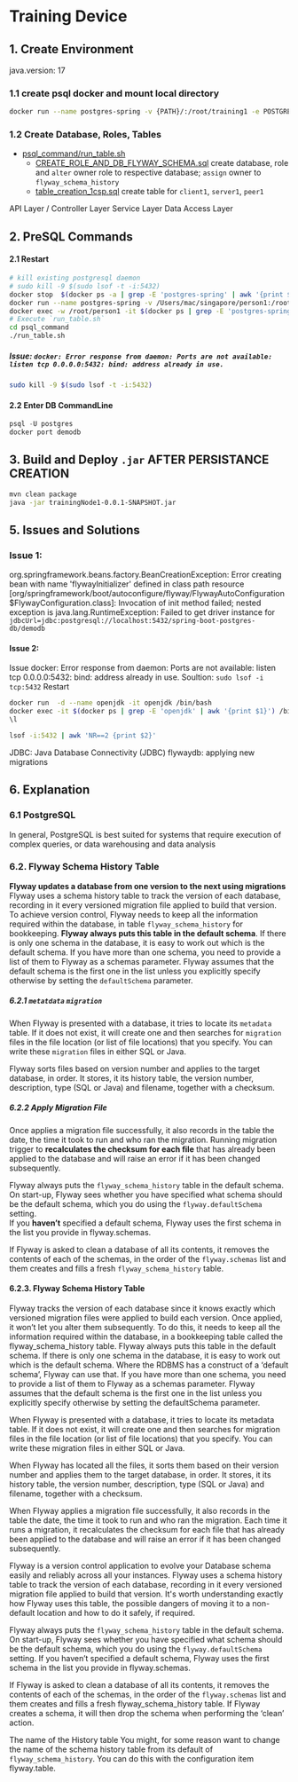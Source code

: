 # Training Device

## 1. Create Environment
java.version: 17
### 1.1 create psql docker and mount local directory
```bash
docker run --name postgres-spring -v {PATH}/:/root/training1 -e POSTGRES_PASSWORD=password -d -p 5432:5432 postgres:alpine`
```

### 1.2 Create Database, Roles, Tables
- [psql_command/run_table.sh](psql_command/run_table.sh)
    - [CREATE_ROLE_AND_DB_FLYWAY_SCHEMA.sql](psql_command/CREATE_ROLE_AND_DB_FLYWAY_SCHEMA.sh)  create database, role and `alter` owner role to respective database; `assign` owner to `flyway_schema_history`
    - [table_creation_1csp.sql](psql_command/table_creation_1csp.sh) create table for `client1`, `server1`, `peer1`

API Layer / Controller Layer
Service Layer
Data Access Layer

## 2. PreSQL Commands

#### 2.1 Restart
```bash
# kill existing postgresql daemon
# sudo kill -9 $(sudo lsof -t -i:5432)
docker stop  $(docker ps -a | grep -E 'postgres-spring' | awk '{print $1}' | awk 'NR==1') && docker rm  $(docker ps -a | grep -E 'postgres-spring' | awk '{print $1}' | awk 'NR==1')
docker run --name postgres-spring -v /Users/mac/singapore/person1:/root/person1 -e POSTGRES_PASSWORD=password -d -p 5432:5432 postgres:alpine
docker exec -w /root/person1 -it $(docker ps | grep -E 'postgres-spring' | awk '{print $1}') /bin/bash
# Execute `run_table.sh`
cd psql_command
./run_table.sh
```
##### Issue: `docker: Error response from daemon: Ports are not available: listen tcp 0.0.0.0:5432: bind: address already in use.`
```bash
sudo kill -9 $(sudo lsof -t -i:5432)
```


#### 2.2 Enter DB CommandLine
```sql
psql -U postgres
docker port demodb
```


## 3. Build and Deploy `.jar` AFTER PERSISTANCE CREATION
```bash
mvn clean package
java -jar trainingNode1-0.0.1-SNAPSHOT.jar
```


## 5. Issues and Solutions

### Issue 1:

org.springframework.beans.factory.BeanCreationException:
Error creating bean with name 'flywayInitializer' defined in class path resource
[org/springframework/boot/autoconfigure/flyway/FlywayAutoConfiguration$FlywayConfiguration.class]: Invocation of init method failed;
nested exception is java.lang.RuntimeException:
Failed to get driver instance for `jdbcUrl=jdbc:postgresql://localhost:5432/spring-boot-postgres-db/demodb`


#### Issue 2:

Issue docker: Error response from daemon: Ports are not available: listen tcp 0.0.0.0:5432: bind: address already in use.
Soultion: `sudo lsof -i tcp:5432`
Restart
```bash
docker run  -d --name openjdk -it openjdk /bin/bash
docker exec -it $(docker ps | grep -E 'openjdk' | awk '{print $1}') /bin/bash
\l
```
```bash
lsof -i:5432 | awk 'NR==2 {print $2}'
```




JDBC: Java Database Connectivity (JDBC)
flywaydb: applying new migrations



## 6. Explanation

### 6.1 PostgreSQL
In general, PostgreSQL is best suited for systems that require execution of complex queries, or data warehousing and data analysis

### 6.2. Flyway Schema History Table
**Flyway updates a database from one version to the next using migrations**
Flyway uses a schema history table to track the version of each database, recording in it every versioned migration file applied to build that version.   
To achieve version control, Flyway needs to keep all the information required within the database, in table `flyway_schema_history` for bookkeeping.
**Flyway always puts this table in the default schema**. If there is only one schema in the database, it is easy to work out which is the default schema.
If you have more than one schema, you need to provide a list of them to Flyway as a schemas parameter. Flyway assumes that the default schema is the first one in the list unless you explicitly specify otherwise by setting the `defaultSchema` parameter.

##### 6.2.1 `metatdata` `migration`
When Flyway is presented with a database, it tries to locate its `metadata` table. If it does not exist, it will create one and then searches for `migration` files in the file location (or list of file locations) that you specify.
You can write these `migration` files in either SQL or Java.

Flyway sorts files based on version number and applies to the target database, in order. It stores, it its history table, the version number, description, type (SQL or Java) and filename, together with a checksum.

##### 6.2.2 Apply Migration File
Once applies a migration file successfully, it also records in the table the date, the time it took to run and who ran the migration. Running migration trigger to **recalculates the checksum for each file** that has already been applied to the database and will raise an error if it has been changed subsequently.


Flyway always puts the `flyway_schema_history` table in the default schema.   
On start-up, Flyway sees whether you have specified what schema should be the default schema, which you do using the `flyway.defaultSchema` setting.   
If you **haven’t** specified a default schema, Flyway uses the first schema in the list you provide in flyway.schemas.

If Flyway is asked to clean a database of all its contents, it removes the contents of each of the schemas, in the order of the `flyway.schemas` list and them creates and fills a fresh `flyway_schema_history` table.



#### 6.2.3. Flyway Schema History Table
Flyway tracks the version of each database since it knows exactly which versioned migration files were applied to build each version. Once applied, it won’t let you alter them subsequently. To do this, it needs to keep all the information required within the database, in a bookkeeping table called the flyway_schema_history table. Flyway always puts this table in the default schema. If there is only one schema in the database, it is easy to work out which is the default schema. Where the RDBMS has a construct of a ‘default schema’, Flyway can use that. If you have more than one schema, you need to provide a list of them to Flyway as a schemas parameter. Flyway assumes that the default schema is the first one in the list unless you explicitly specify otherwise by setting the defaultSchema parameter.

When Flyway is presented with a database, it tries to locate its metadata table. If it does not exist, it will create one and then searches for migration files in the file location (or list of file locations) that you specify. You can write these migration files in either SQL or Java.

When Flyway has located all the files, it sorts them based on their version number and applies them to the target database, in order. It stores, it its history table, the version number, description, type (SQL or Java) and filename, together with a checksum.

When Flyway applies a migration file successfully, it also records in the table the date, the time it took to run and who ran the migration. Each time it runs a migration, it recalculates the checksum for each file that has already been applied to the database and will raise an error if it has been changed subsequently.



Flyway is a version control application to evolve your Database schema easily and reliably across all your instances.
Flyway uses a schema history table to track the version of each database, recording in it every versioned migration file applied to build that version.
It's worth understanding exactly how Flyway uses this table, the possible dangers of moving it to a non-default location and how to do it safely, if required.

Flyway always puts the `flyway_schema_history` table in the default schema.
On start-up, Flyway sees whether you have specified what schema should be the default schema, which you do using the `flyway.defaultSchema` setting.
If you haven’t specified a default schema, Flyway uses the first schema in the list you provide in flyway.schemas.

If Flyway is asked to clean a database of all its contents, it removes the contents of each of the schemas, in the order of the `flyway.schemas` list and them creates and fills a fresh flyway_schema_history table.
If Flyway creates a schema, it will then drop the schema when performing the ‘clean’ action.

The name of the History table
You might, for some reason want to change the name of the schema history table from its default of `flyway_schema_history`. You can do this with the configuration item flyway.table.
